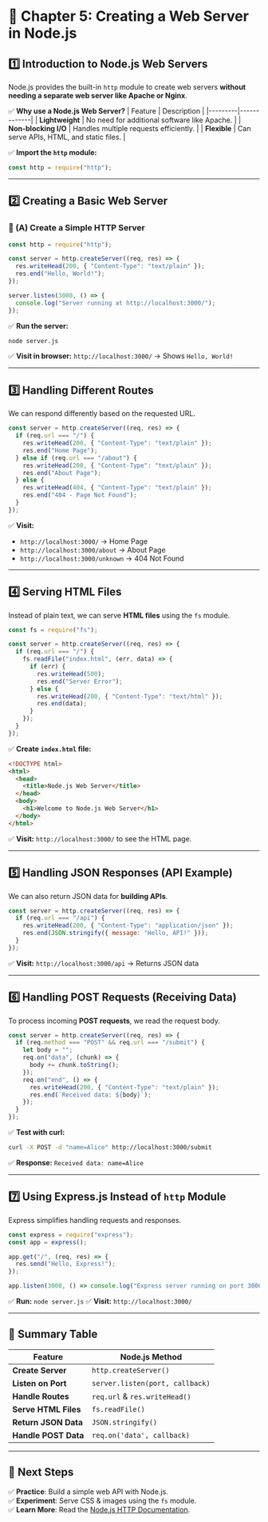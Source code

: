 # **📌 Chapter 5: Creating a Web Server in Node.js**

## **1️⃣ Introduction to Node.js Web Servers**

Node.js provides the built-in `http` module to create web servers **without needing a separate web server like Apache or Nginx**.

✅ **Why use a Node.js Web Server?**
| Feature | Description |
|---------|-------------|
| **Lightweight** | No need for additional software like Apache. |
| **Non-blocking I/O** | Handles multiple requests efficiently. |
| **Flexible** | Can serve APIs, HTML, and static files. |

✅ **Import the `http` module:**

```js
const http = require("http");
```

---

## **2️⃣ Creating a Basic Web Server**

### **📌 (A) Create a Simple HTTP Server**

```js
const http = require("http");

const server = http.createServer((req, res) => {
  res.writeHead(200, { "Content-Type": "text/plain" });
  res.end("Hello, World!");
});

server.listen(3000, () => {
  console.log("Server running at http://localhost:3000/");
});
```

✅ **Run the server:**

```sh
node server.js
```

✅ **Visit in browser:** `http://localhost:3000/` → Shows `Hello, World!`

---

## **3️⃣ Handling Different Routes**

We can respond differently based on the requested URL.

```js
const server = http.createServer((req, res) => {
  if (req.url === "/") {
    res.writeHead(200, { "Content-Type": "text/plain" });
    res.end("Home Page");
  } else if (req.url === "/about") {
    res.writeHead(200, { "Content-Type": "text/plain" });
    res.end("About Page");
  } else {
    res.writeHead(404, { "Content-Type": "text/plain" });
    res.end("404 - Page Not Found");
  }
});
```

✅ **Visit:**

- `http://localhost:3000/` → Home Page
- `http://localhost:3000/about` → About Page
- `http://localhost:3000/unknown` → 404 Not Found

---

## **4️⃣ Serving HTML Files**

Instead of plain text, we can serve **HTML files** using the `fs` module.

```js
const fs = require("fs");

const server = http.createServer((req, res) => {
  if (req.url === "/") {
    fs.readFile("index.html", (err, data) => {
      if (err) {
        res.writeHead(500);
        res.end("Server Error");
      } else {
        res.writeHead(200, { "Content-Type": "text/html" });
        res.end(data);
      }
    });
  }
});
```

✅ **Create `index.html` file:**

```html
<!DOCTYPE html>
<html>
  <head>
    <title>Node.js Web Server</title>
  </head>
  <body>
    <h1>Welcome to Node.js Web Server</h1>
  </body>
</html>
```

✅ **Visit:** `http://localhost:3000/` to see the HTML page.

---

## **5️⃣ Handling JSON Responses (API Example)**

We can also return JSON data for **building APIs**.

```js
const server = http.createServer((req, res) => {
  if (req.url === "/api") {
    res.writeHead(200, { "Content-Type": "application/json" });
    res.end(JSON.stringify({ message: "Hello, API!" }));
  }
});
```

✅ **Visit:** `http://localhost:3000/api` → Returns JSON data

---

## **6️⃣ Handling POST Requests (Receiving Data)**

To process incoming **POST requests**, we read the request body.

```js
const server = http.createServer((req, res) => {
  if (req.method === "POST" && req.url === "/submit") {
    let body = "";
    req.on("data", (chunk) => {
      body += chunk.toString();
    });
    req.on("end", () => {
      res.writeHead(200, { "Content-Type": "text/plain" });
      res.end(`Received data: ${body}`);
    });
  }
});
```

✅ **Test with curl:**

```sh
curl -X POST -d "name=Alice" http://localhost:3000/submit
```

✅ **Response:** `Received data: name=Alice`

---

## **7️⃣ Using Express.js Instead of `http` Module**

Express simplifies handling requests and responses.

```js
const express = require("express");
const app = express();

app.get("/", (req, res) => {
  res.send("Hello, Express!");
});

app.listen(3000, () => console.log("Express server running on port 3000"));
```

✅ **Run:** `node server.js`
✅ **Visit:** `http://localhost:3000/`

---

## **📌 Summary Table**

| Feature              | Node.js Method                  |
| -------------------- | ------------------------------- |
| **Create Server**    | `http.createServer()`           |
| **Listen on Port**   | `server.listen(port, callback)` |
| **Handle Routes**    | `req.url` & `res.writeHead()`   |
| **Serve HTML Files** | `fs.readFile()`                 |
| **Return JSON Data** | `JSON.stringify()`              |
| **Handle POST Data** | `req.on('data', callback)`      |

---

## **🚀 Next Steps**

✅ **Practice**: Build a simple web API with Node.js.  
✅ **Experiment**: Serve CSS & images using the `fs` module.  
✅ **Learn More**: Read the [Node.js HTTP Documentation](https://nodejs.org/api/http.html).
